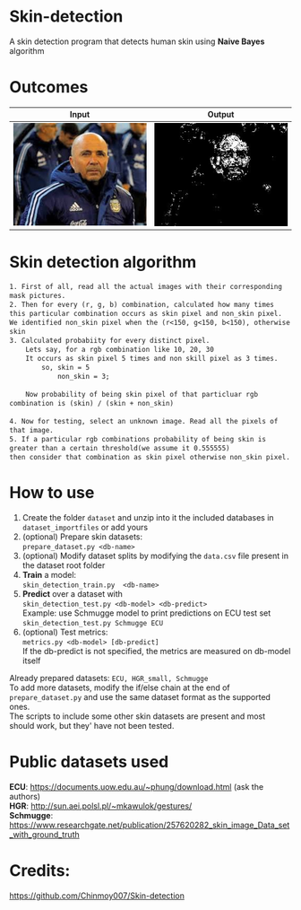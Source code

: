 
# Skin-detection
A skin detection program that detects human skin using **Naive Bayes** algorithm

# Outcomes
Input         							|  Output
:-------------------------:|:-------------------------:
![](test/1.jpg)  |  ![](test/result.jpg)

# Skin detection algorithm
	1. First of all, read all the actual images with their corresponding mask pictures.
	2. Then for every (r, g, b) combination, calculated how many times this particular combination occurs as skin pixel and non_skin pixel.
	We identified non_skin pixel when the (r<150, g<150, b<150), otherwise skin
	3. Calculated probabiity for every distinct pixel.
		Lets say, for a rgb combination like 10, 20, 30
		It occurs as skin pixel 5 times and non skill pixel as 3 times.
			so, skin = 5
				non_skin = 3;

		Now probability of being skin pixel of that particluar rgb combination is (skin) / (skin + non_skin)
	
	4. Now for testing, select an unknown image. Read all the pixels of that image.
	5. If a particular rgb combinations probability of being skin is greater than a certain threshold(we assume it 0.555555)
	then consider that combination as skin pixel otherwise non_skin pixel. 


# How to use
1. Create the folder `dataset` and unzip into it the included databases in `dataset_importfiles` or add yours  
1. (optional) Prepare skin datasets:  
`prepare_dataset.py <db-name>`
1. (optional) Modify dataset splits by modifying the `data.csv` file present in the dataset root folder
1. **Train** a model:  
`skin_detection_train.py  <db-name>`
1. **Predict** over a dataset with  
`skin_detection_test.py <db-model> <db-predict>`  
Example: use Schmugge model to print predictions on ECU test set  
`skin_detection_test.py Schmugge ECU`
1. (optional) Test metrics:  
`metrics.py <db-model> [db-predict]`  
If the db-predict is not specified, the metrics are measured on db-model itself


Already prepared datasets: `ECU, HGR_small, Schmugge`  
To add more datasets, modify the if/else chain at the end of `prepare_dataset.py` and use the same dataset format as the
supported ones.  
The scripts to include some other skin datasets are present and most should work, but they' have not been tested.

# Public datasets used
**ECU**: https://documents.uow.edu.au/~phung/download.html (ask the authors)  
**HGR**: http://sun.aei.polsl.pl/~mkawulok/gestures/  
**Schmugge**: https://www.researchgate.net/publication/257620282_skin_image_Data_set_with_ground_truth


# Credits:
https://github.com/Chinmoy007/Skin-detection
